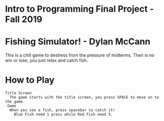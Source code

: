 # Intro to Programming Final Project - Fall 2019

# Fishing Simulator! - Dylan McCann

This is a chill game to destress from the pressure of midterms. Their is no win or lose, you just relax and catch fish.  

# How to Play
    Title Screen
      The game starts with the title screen, you press SPACE to move on to the game.
     Game
      When you see a fish, press spacebar to catch it!
        Blue Fish need 1 press while Red Fish need 5. 
   



